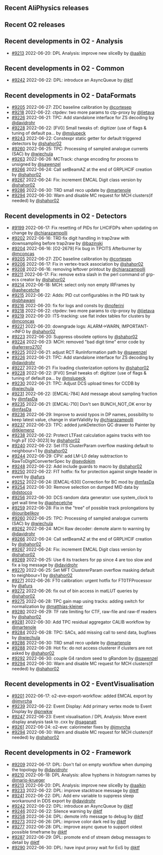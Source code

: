 ## Recent AliPhysics releases
## Recent O2 releases
## Recent developments in O2 - Analysis
- [\#9213](https://github.com/AliceO2Group/AliceO2/pull/9213) 2022-06-20: DPL Analysis: improve new sliceBy by [@aalkin](https://github.com/aalkin)
## Recent developments in O2 - Common
- [\#9242](https://github.com/AliceO2Group/AliceO2/pull/9242) 2022-06-22: DPL: introduce an AsyncQueue by [@ktf](https://github.com/ktf)
## Recent developments in O2 - DataFormats
- [\#9205](https://github.com/AliceO2Group/AliceO2/pull/9205) 2022-06-27: ZDC baseline calibration by [@cortesep](https://github.com/cortesep)
- [\#9218](https://github.com/AliceO2Group/AliceO2/pull/9218) 2022-06-22: ctpdev: two more params to ctp-proxy by [@lietava](https://github.com/lietava)
- [\#9226](https://github.com/AliceO2Group/AliceO2/pull/9226) 2022-06-21: TPC: Add standalone interface for ZS decoding by [@davidrohr](https://github.com/davidrohr)
- [\#9228](https://github.com/AliceO2Group/AliceO2/pull/9228) 2022-06-22: [FV0] Small tweaks of: digitizer (use of flags & tuning of default pa… by [@mslupeck](https://github.com/mslupeck)
- [\#9243](https://github.com/AliceO2Group/AliceO2/pull/9243) 2022-06-22: Constexpr static getter for default triggered detectors by [@shahor02](https://github.com/shahor02)
- [\#9260](https://github.com/AliceO2Group/AliceO2/pull/9260) 2022-06-25: TPC: Processing of sampled analogue currents (SAC) by [@wiechula](https://github.com/wiechula)
- [\#9263](https://github.com/AliceO2Group/AliceO2/pull/9263) 2022-06-26: MCTrack: change encoding for process to unsigned by [@sawenzel](https://github.com/sawenzel)
- [\#9266](https://github.com/AliceO2Group/AliceO2/pull/9266) 2022-06-24: Call setBeamAZ at the end of GRPLHCIF creation by [@shahor02](https://github.com/shahor02)
- [\#9267](https://github.com/AliceO2Group/AliceO2/pull/9267) 2022-06-24: Fix: increment EMCAL Digit class version by [@shahor02](https://github.com/shahor02)
- [\#9286](https://github.com/AliceO2Group/AliceO2/pull/9286) 2022-06-30: TRD small reco update by [@martenole](https://github.com/martenole)
- [\#9294](https://github.com/AliceO2Group/AliceO2/pull/9294) 2022-06-30: Warn and disable MC request for MCH clusters(if needed) by [@shahor02](https://github.com/shahor02)
## Recent developments in O2 - Detectors
- [\#9199](https://github.com/AliceO2Group/AliceO2/pull/9199) 2022-06-17: Fix resetting of PIDs for LHCIFDPs when updating on change by [@chiarazampolli](https://github.com/chiarazampolli)
- [\#9202](https://github.com/AliceO2Group/AliceO2/pull/9202) 2022-06-16: TRD fix digit handling in trap2raw with downsampling before trap2raw by [@bazinski](https://github.com/bazinski)
- [\#9204](https://github.com/AliceO2Group/AliceO2/pull/9204) 2022-06-16: [O2-2679] Fix bug in TPCITS Afterburner by [@mconcas](https://github.com/mconcas)
- [\#9205](https://github.com/AliceO2Group/AliceO2/pull/9205) 2022-06-27: ZDC baseline calibration by [@cortesep](https://github.com/cortesep)
- [\#9206](https://github.com/AliceO2Group/AliceO2/pull/9206) 2022-06-17: Fix in vertex-track association by [@shahor02](https://github.com/shahor02)
- [\#9208](https://github.com/AliceO2Group/AliceO2/pull/9208) 2022-06-16: removing leftover printout by [@chiarazampolli](https://github.com/chiarazampolli)
- [\#9211](https://github.com/AliceO2Group/AliceO2/pull/9211) 2022-06-17: Fix: remove extra slash in the perl command of grp-ecs creator by [@shahor02](https://github.com/shahor02)
- [\#9214](https://github.com/AliceO2Group/AliceO2/pull/9214) 2022-06-18: MCH: select only non empty IRFrames by [@aphecetche](https://github.com/aphecetche)
- [\#9215](https://github.com/AliceO2Group/AliceO2/pull/9215) 2022-06-22: Adds: PID cut configurables in the PID task by [@sbhawani](https://github.com/sbhawani)
- [\#9216](https://github.com/AliceO2Group/AliceO2/pull/9216) 2022-06-20: fix for logs and consts by [@noferini](https://github.com/noferini)
- [\#9218](https://github.com/AliceO2Group/AliceO2/pull/9218) 2022-06-22: ctpdev: two more params to ctp-proxy by [@lietava](https://github.com/lietava)
- [\#9219](https://github.com/AliceO2Group/AliceO2/pull/9219) 2022-06-20: ITS-tracking: use flat index tables for clusters by [@mconcas](https://github.com/mconcas)
- [\#9221](https://github.com/AliceO2Group/AliceO2/pull/9221) 2022-06-20: downgrade logs: ALARM->WARN, IMPORTANT->INFO by [@shahor02](https://github.com/shahor02)
- [\#9223](https://github.com/AliceO2Group/AliceO2/pull/9223) 2022-06-20: Suppress obsolete options by [@shahor02](https://github.com/shahor02)
- [\#9224](https://github.com/AliceO2Group/AliceO2/pull/9224) 2022-06-23: MCH: removed "bad digit time" error code by [@aferrero2707](https://github.com/aferrero2707)
- [\#9225](https://github.com/AliceO2Group/AliceO2/pull/9225) 2022-06-21: adjust RCT RunInformation path by [@sawenzel](https://github.com/sawenzel)
- [\#9226](https://github.com/AliceO2Group/AliceO2/pull/9226) 2022-06-21: TPC: Add standalone interface for ZS decoding by [@davidrohr](https://github.com/davidrohr)
- [\#9227](https://github.com/AliceO2Group/AliceO2/pull/9227) 2022-06-21: Fix loading clusterization options by [@shahor02](https://github.com/shahor02)
- [\#9228](https://github.com/AliceO2Group/AliceO2/pull/9228) 2022-06-22: [FV0] Small tweaks of: digitizer (use of flags & tuning of default pa… by [@mslupeck](https://github.com/mslupeck)
- [\#9230](https://github.com/AliceO2Group/AliceO2/pull/9230) 2022-06-21: TPC: Adjust DCS upload times for CCDB by [@wiechula](https://github.com/wiechula)
- [\#9231](https://github.com/AliceO2Group/AliceO2/pull/9231) 2022-06-22: [EMCAL-784] Add message about sampling fraction by [@mfasDa](https://github.com/mfasDa)
- [\#9235](https://github.com/AliceO2Group/AliceO2/pull/9235) 2022-06-21: [EMCAL-710] Don't sen BUNCH_NOT_OK error by [@mfasDa](https://github.com/mfasDa)
- [\#9236](https://github.com/AliceO2Group/AliceO2/pull/9236) 2022-06-29: Improve to avoid typos in DP names, possibility to keep latest value, change in startValidity by [@chiarazampolli](https://github.com/chiarazampolli)
- [\#9237](https://github.com/AliceO2Group/AliceO2/pull/9237) 2022-06-23: TPC: added junkDetection QC drawer to Painter by [@tklemenz](https://github.com/tklemenz)
- [\#9238](https://github.com/AliceO2Group/AliceO2/pull/9238) 2022-06-22: Protect LTFast calculation agains tracks with too high pT [O2-3023] by [@shahor02](https://github.com/shahor02)
- [\#9240](https://github.com/AliceO2Group/AliceO2/pull/9240) 2022-06-22: Set ITS ClusterParam overflow masking default to neighbour=1 by [@shahor02](https://github.com/shahor02)
- [\#9244](https://github.com/AliceO2Group/AliceO2/pull/9244) 2022-06-29: CPV: add LM-L0 delay subtraction to RawToDigitConverterSpec by [@sevdokim](https://github.com/sevdokim)
- [\#9248](https://github.com/AliceO2Group/AliceO2/pull/9248) 2022-06-22: Add include guards to macro by [@shahor02](https://github.com/shahor02)
- [\#9250](https://github.com/AliceO2Group/AliceO2/pull/9250) 2022-06-22: FIT hotfix: fix for protection against single header in event by [@afurs](https://github.com/afurs)
- [\#9252](https://github.com/AliceO2Group/AliceO2/pull/9252) 2022-06-24: [EMCAL-630] Correction for BC mod by [@mfasDa](https://github.com/mfasDa)
- [\#9254](https://github.com/AliceO2Group/AliceO2/pull/9254) 2022-06-30: Remove selection on dumped MID data by [@dstocco](https://github.com/dstocco)
- [\#9256](https://github.com/AliceO2Group/AliceO2/pull/9256) 2022-06-30: DCS random data generator: use system_clock to get wall time by [@aphecetche](https://github.com/aphecetche)
- [\#9259](https://github.com/AliceO2Group/AliceO2/pull/9259) 2022-06-28: Fix in the "tree" of possible track prolongations by [@iouribelikov](https://github.com/iouribelikov)
- [\#9260](https://github.com/AliceO2Group/AliceO2/pull/9260) 2022-06-25: TPC: Processing of sampled analogue currents (SAC) by [@wiechula](https://github.com/wiechula)
- [\#9262](https://github.com/AliceO2Group/AliceO2/pull/9262) 2022-06-24: MCH Raw decoder: demote alarm to warning by [@davidrohr](https://github.com/davidrohr)
- [\#9266](https://github.com/AliceO2Group/AliceO2/pull/9266) 2022-06-24: Call setBeamAZ at the end of GRPLHCIF creation by [@shahor02](https://github.com/shahor02)
- [\#9267](https://github.com/AliceO2Group/AliceO2/pull/9267) 2022-06-24: Fix: increment EMCAL Digit class version by [@shahor02](https://github.com/shahor02)
- [\#9269](https://github.com/AliceO2Group/AliceO2/pull/9269) 2022-06-25: Use 6 its trackers for pp since 4 are too slow and fix a log message by [@davidrohr](https://github.com/davidrohr)
- [\#9270](https://github.com/AliceO2Group/AliceO2/pull/9270) 2022-06-25: Set MFT ClustererParam overflow masking default to neighbour=1 by [@shahor02](https://github.com/shahor02)
- [\#9271](https://github.com/AliceO2Group/AliceO2/pull/9271) 2022-06-26: FT0 calibration: urgent hotfix for FT0TFProcessor by [@afurs](https://github.com/afurs)
- [\#9272](https://github.com/AliceO2Group/AliceO2/pull/9272) 2022-06-26: fix out of bin access in matLUT queries by [@shahor02](https://github.com/shahor02)
- [\#9275](https://github.com/AliceO2Group/AliceO2/pull/9275) 2022-06-28: TPC gain map using tracks: adding switch for normalization by [@matthias-kleiner](https://github.com/matthias-kleiner)
- [\#9280](https://github.com/AliceO2Group/AliceO2/pull/9280) 2022-06-29: TF rate limiting for CTF, raw-file and raw-tf readers by [@shahor02](https://github.com/shahor02)
- [\#9281](https://github.com/AliceO2Group/AliceO2/pull/9281) 2022-06-30: Add TPC residual aggregator CALIB workflow by [@martenole](https://github.com/martenole)
- [\#9284](https://github.com/AliceO2Group/AliceO2/pull/9284) 2022-06-28: TPC: SACs, add missing call to send data, bugfixes by [@wiechula](https://github.com/wiechula)
- [\#9286](https://github.com/AliceO2Group/AliceO2/pull/9286) 2022-06-30: TRD small reco update by [@martenole](https://github.com/martenole)
- [\#9288](https://github.com/AliceO2Group/AliceO2/pull/9288) 2022-06-28: Hot fix: do not access clusterer if clusters are not asked by [@shahor02](https://github.com/shahor02)
- [\#9292](https://github.com/AliceO2Group/AliceO2/pull/9292) 2022-06-30: couple G4 random seed to gRandom by [@sawenzel](https://github.com/sawenzel)
- [\#9294](https://github.com/AliceO2Group/AliceO2/pull/9294) 2022-06-30: Warn and disable MC request for MCH clusters(if needed) by [@shahor02](https://github.com/shahor02)
## Recent developments in O2 - EventVisualisation
- [\#9201](https://github.com/AliceO2Group/AliceO2/pull/9201) 2022-06-17: o2-eve-export-workflow: added EMCAL export by [@jmyrcha](https://github.com/jmyrcha)
- [\#9239](https://github.com/AliceO2Group/AliceO2/pull/9239) 2022-06-22: Event Display: Add primary vertex mode to Event Display by [@pnwkw](https://github.com/pnwkw)
- [\#9247](https://github.com/AliceO2Group/AliceO2/pull/9247) 2022-06-23: Event visualisation / DPL Analysis: Move event display analysis task to .cxx by [@saganatt](https://github.com/saganatt)
- [\#9261](https://github.com/AliceO2Group/AliceO2/pull/9261) 2022-06-24: o2-eve: calorimeter fixes by [@jmyrcha](https://github.com/jmyrcha)
- [\#9294](https://github.com/AliceO2Group/AliceO2/pull/9294) 2022-06-30: Warn and disable MC request for MCH clusters(if needed) by [@shahor02](https://github.com/shahor02)
## Recent developments in O2 - Framework
- [\#9209](https://github.com/AliceO2Group/AliceO2/pull/9209) 2022-06-17: DPL: Don't fail on empty workflow when dumping the topology by [@davidrohr](https://github.com/davidrohr)
- [\#9210](https://github.com/AliceO2Group/AliceO2/pull/9210) 2022-06-18: DPL Analysis: allow hyphens in histogram names by [@mario-krueger](https://github.com/mario-krueger)
- [\#9213](https://github.com/AliceO2Group/AliceO2/pull/9213) 2022-06-20: DPL Analysis: improve new sliceBy by [@aalkin](https://github.com/aalkin)
- [\#9233](https://github.com/AliceO2Group/AliceO2/pull/9233) 2022-06-22: DPL: improve stacktrace message by [@ktf](https://github.com/ktf)
- [\#9241](https://github.com/AliceO2Group/AliceO2/pull/9241) 2022-06-22: DPL: Add env variable to suppress sleep workaround in DDS export by [@davidrohr](https://github.com/davidrohr)
- [\#9242](https://github.com/AliceO2Group/AliceO2/pull/9242) 2022-06-22: DPL: introduce an AsyncQueue by [@ktf](https://github.com/ktf)
- [\#9246](https://github.com/AliceO2Group/AliceO2/pull/9246) 2022-06-22: Silence warning by [@ktf](https://github.com/ktf)
- [\#9258](https://github.com/AliceO2Group/AliceO2/pull/9258) 2022-06-24: DPL: demote info message to debug by [@ktf](https://github.com/ktf)
- [\#9273](https://github.com/AliceO2Group/AliceO2/pull/9273) 2022-06-26: DPL: improve color dark red by [@ktf](https://github.com/ktf)
- [\#9277](https://github.com/AliceO2Group/AliceO2/pull/9277) 2022-06-28: DPL: improve async queue to support oldest possible timeframe by [@ktf](https://github.com/ktf)
- [\#9287](https://github.com/AliceO2Group/AliceO2/pull/9287) 2022-06-29: DPL: promote end of stream debug messages to detail by [@ktf](https://github.com/ktf)
- [\#9290](https://github.com/AliceO2Group/AliceO2/pull/9290) 2022-06-30: DPL: have input proxy wait for EoS by [@ktf](https://github.com/ktf)
